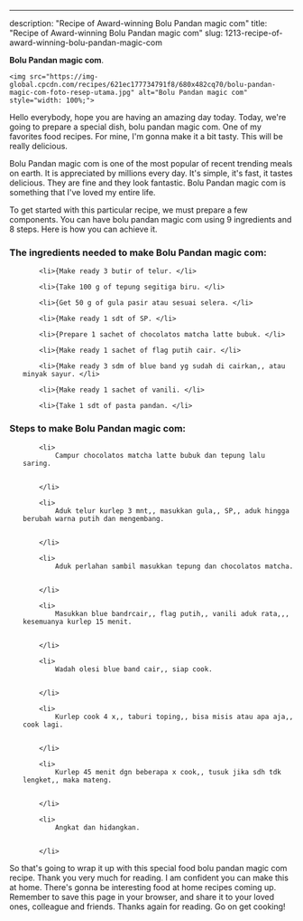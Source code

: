 ---
description: "Recipe of Award-winning Bolu Pandan magic com"
title: "Recipe of Award-winning Bolu Pandan magic com"
slug: 1213-recipe-of-award-winning-bolu-pandan-magic-com

<p>
	<strong>Bolu Pandan magic com</strong>. 
	
</p>
<p>
	
	<img src="https://img-global.cpcdn.com/recipes/621ec177734791f8/680x482cq70/bolu-pandan-magic-com-foto-resep-utama.jpg" alt="Bolu Pandan magic com" style="width: 100%;">
	
	
</p>
<p>
	Hello everybody, hope you are having an amazing day today. Today, we're going to prepare a special dish, bolu pandan magic com. One of my favorites food recipes. For mine, I'm gonna make it a bit tasty. This will be really delicious.
</p>
	
<p>
	
</p>
<p>
	Bolu Pandan magic com is one of the most popular of recent trending meals on earth. It is appreciated by millions every day. It's simple, it's fast, it tastes delicious. They are fine and they look fantastic. Bolu Pandan magic com is something that I've loved my entire life.
</p>

<p>
To get started with this particular recipe, we must prepare a few components. You can have bolu pandan magic com using 9 ingredients and 8 steps. Here is how you can achieve it.
</p>

<h3>The ingredients needed to make Bolu Pandan magic com:</h3>

<ol>
	
		<li>{Make ready 3 butir of telur. </li>
	
		<li>{Take 100 g of tepung segitiga biru. </li>
	
		<li>{Get 50 g of gula pasir atau sesuai selera. </li>
	
		<li>{Make ready 1 sdt of SP. </li>
	
		<li>{Prepare 1 sachet of chocolatos matcha latte bubuk. </li>
	
		<li>{Make ready 1 sachet of flag putih cair. </li>
	
		<li>{Make ready 3 sdm of blue band yg sudah di cairkan,, atau minyak sayur. </li>
	
		<li>{Make ready 1 sachet of vanili. </li>
	
		<li>{Take 1 sdt of pasta pandan. </li>
	
</ol>
<p>
	
</p>

<h3>Steps to make Bolu Pandan magic com:</h3>

<ol>
	
		<li>
			Campur chocolatos matcha latte bubuk dan tepung lalu saring.
			
			
		</li>
	
		<li>
			Aduk telur kurlep 3 mnt,, masukkan gula,, SP,, aduk hingga berubah warna putih dan mengembang.
			
			
		</li>
	
		<li>
			Aduk perlahan sambil masukkan tepung dan chocolatos matcha.
			
			
		</li>
	
		<li>
			Masukkan blue bandrcair,, flag putih,, vanili aduk rata,,, kesemuanya kurlep 15 menit.
			
			
		</li>
	
		<li>
			Wadah olesi blue band cair,, siap cook.
			
			
		</li>
	
		<li>
			Kurlep cook 4 x,, taburi toping,, bisa misis atau apa aja,, cook lagi.
			
			
		</li>
	
		<li>
			Kurlep 45 menit dgn beberapa x cook,, tusuk jika sdh tdk lengket,, maka mateng.
			
			
		</li>
	
		<li>
			Angkat dan hidangkan.
			
			
		</li>
	
</ol>

<p>
	
</p>

<p>
	So that's going to wrap it up with this special food bolu pandan magic com recipe. Thank you very much for reading. I am confident you can make this at home. There's gonna be interesting food at home recipes coming up. Remember to save this page in your browser, and share it to your loved ones, colleague and friends. Thanks again for reading. Go on get cooking!
</p>
